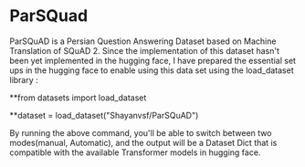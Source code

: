 # ParSQuad
ParSQuAD is a Persian Question Answering Dataset based on Machine Translation of SQuAD 2.
Since the implementation of this dataset hasn't been yet implemented in the hugging face, I have prepared the essential set ups in the hugging face to enable using this data set using the load_dataset library :

**from datasets import load_dataset

**dataset = load_dataset("Shayanvsf/ParSQuAD")

By running the above command, you'll be able to switch between two modes(manual, Automatic), and the output will be a Dataset Dict that is compatible with the available Transformer models in hugging face.




